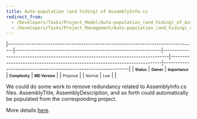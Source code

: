 ```yaml
---
title: Auto-population (and hiding) of AssemblyInfo.cs
redirect_from:
  - /Developers/Tasks/Project_Model/Auto-population_(and_hiding)_of_AssemblyInfo.cs/
  - /Developers/Tasks/Project_Management/Auto-population_(and_hiding)_of_AssemblyInfo.cs/
---
```


<span> </span>

<span id="_task_a_Projects.AutoAssemblyInfo"></span><span> </span>

|--------------------------------------------------------------------------------|--------------------------------------------------------------|--------------------------------------------------------------------------------|--------------------------------------------------------------------------|---------------------------------------------------------------|
| **<span style="font-size: x-small;">Status</span>**                            | **<span style="font-size: x-small;">Owner</span>**           | **<span style="font-size: x-small;">Importance</span>**                        | **<span style="font-size: x-small;">Complexity</span>**                  | **<span style="font-size: x-small;">MD Version</span>**       |
| <span class="task-status-Proposal" style="font-size: x-small;">Proposal</span> | <span class="task-owner" style="font-size: x-small;"></span> | <span class="task-importance-Normal" style="font-size: x-small;">Normal</span> | <span class="task-complexity-Low" style="font-size: x-small;">Low</span> | <span class="task-target" style="font-size: x-small;"></span> |

We could do some work to remove redundancy related to AssemblyInfo.cs files. AssemblyTitle, AssemblyDescription, and so forth could automatically be populated from the corresponding project.

More details [here](https://bugzilla.novell.com/show_bug.cgi?id=320643 "https://bugzilla.novell.com/show_bug.cgi?id=320643").

